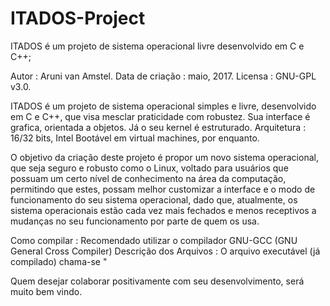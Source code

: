# ITADOS-Project

ITADOS é um projeto de sistema operacional livre desenvolvido em C e C++;

Autor : Aruni van Amstel.
Data de criação : maio, 2017.
Licensa : GNU-GPL v3.0.

ITADOS é um projeto de sistema operacional simples e livre, desenvolvido em C e C++, que visa mesclar praticidade com robustez.
Sua interface é grafica, orientada a objetos.
Já o seu kernel é estruturado.
Arquitetura : 16/32 bits, Intel
Bootável em virtual machines, por enquanto.

O objetivo da criação deste projeto é propor um novo sistema operacional, que seja seguro e robusto como o Linux, voltado para
usuários que possuam um certo nível de conhecimento na área da computação, permitindo que estes, possam melhor customizar a 
interface e o modo de funcionamento do seu 
sistema operacional, dado que, atualmente, os sistema operacionais estão cada vez mais fechados e menos receptivos a mudanças no 
seu funcionamento por parte de quem os usa.

Como compilar : Recomendado utilizar o compilador GNU-GCC (GNU General Cross Compiler)
Descrição dos Arquivos : O arquivo executável (já compilado) chama-se "

Quem desejar colaborar positivamente com seu desenvolvimento, será muito bem vindo.
